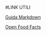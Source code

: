 #LINK UTILI

[Guida Markdown](https://guides.github.com/features/mastering-markdown/)

[Open Food Facts](https://it.openfoodfacts.org/)


